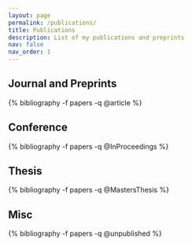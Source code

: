 ```yaml
---
layout: page
permalink: /publications/
title: Publications
description: List of my publications and preprints
nav: false
nav_order: 1
---
```

<!-- _pages/publications.md -->
<div class="publications">

  <h2>Journal and Preprints</h2>
  {% bibliography -f papers -q @article %}
  <h2>Conference</h2>
  {% bibliography -f papers -q @InProceedings %}
  <h2>Thesis</h2>
  {% bibliography -f papers -q @MastersThesis %}
  <h2>Misc</h2>
  {% bibliography -f papers -q @unpublished %}
  
</div>
